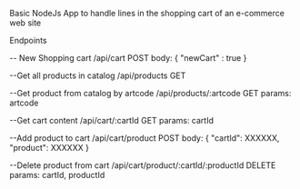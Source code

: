 Basic NodeJs App to handle lines in the shopping cart of an e-commerce web site

Endpoints

-- New Shopping cart
/api/cart 
POST 
body: {
    "newCart" : true
 } 

--Get all products in catalog
/api/products
GET

--Get product from catalog by artcode
/api/products/:artcode
GET
params: artcode

--Get cart content
/api/cart/:cartId
GET
params: cartId

--Add product to cart
/api/cart/product
POST
body: {
    "cartId": XXXXXX,
    "product": XXXXXX
}

--Delete product from cart
/api/cart/product/:cartId/:productId
DELETE
params: cartId, productId
